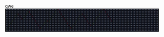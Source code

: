 qwe
![Screenshot](https://github.com/awesomewhy/cryptographic-in-the-console/blob/master/image.png)
